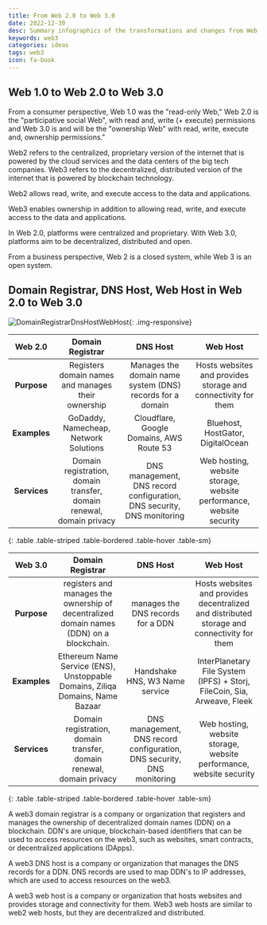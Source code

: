 ```yaml
---
title: From Web 2.0 to Web 3.0
date: 2022-12-30
desc: Summary infographics of the transformations and changes from Web 2.0 to Web 3.0
keywords: web3
categories: ideas
tags: web3
icon: fa-book
---
```


## Web 1.0 to Web 2.0 to Web 3.0

From a consumer perspective, Web 1.0 was the "read-only Web," Web 2.0 is the "participative social Web", with read and, write (+ execute) permissions and Web 3.0 is  and will be the "ownership Web" with read, write, execute  and, ownership permissions."

Web2 refers to the centralized, proprietary version of the internet that is powered by the cloud services and the data centers of the big tech companies.
Web3 refers to the decentralized, distributed version of the internet that is powered by blockchain technology.

Web2 allows read, write, and execute access to the data and applications.

Web3 enables ownership in addition to allowing read, write, and execute access to the data and applications.

In Web 2.0, platforms were centralized and proprietary. With Web 3.0, platforms aim to be decentralized, distributed and open.

From a business perspective, Web 2 is a closed system, while Web 3 is an open system.


## Domain Registrar, DNS Host, Web Host in Web 2.0 to Web 3.0

![DomainRegistrarDnsHostWebHost]({{site.img_path}}/web3/domainRegistrar-dnsHost-webHost.png){: .img-responsive}

|**Web 2.0** | **Domain Registrar**                                                 | **DNS Host**                                                           | **Web Host**                                                        |
|:------------:|:--------------------------------------------------------------------:|:----------------------------------------------------------------------:|:-------------------------------------------------------------------:|
| **Purpose**  | Registers domain names and manages their ownership                   | Manages the domain name system (DNS) records for a domain              | Hosts websites and provides storage and connectivity for them       |
| **Examples** | GoDaddy, Namecheap, Network Solutions                                | Cloudflare, Google Domains, AWS Route 53                               | Bluehost, HostGator, DigitalOcean                                   |
| **Services** | Domain registration, domain transfer, domain renewal, domain privacy | DNS management, DNS record configuration, DNS security, DNS monitoring | Web hosting, website storage, website performance, website security |
{: .table .table-striped .table-bordered .table-hover .table-sm}


| **Web 3.0**  | **Domain Registrar**                                                                     | **DNS Host**                                                           | **Web Host**                                                                                |
|:------------:|:----------------------------------------------------------------------------------------:|:----------------------------------------------------------------------:|:-------------------------------------------------------------------------------------------:|
| **Purpose**  | registers and manages the ownership of decentralized domain names (DDN) on a blockchain. | manages the DNS records for a DDN                                      | Hosts websites and provides decentralized and distributed storage and connectivity for them |
| **Examples** | Ethereum Name Service (ENS), Unstoppable Domains, Ziliqa Domains, Name Bazaar            | Handshake HNS, W3 Name service                                         | InterPlanetary File System (IPFS) + Storj, FileCoin, Sia, Arweave, Fleek                    |
| **Services** | Domain registration, domain transfer, domain renewal, domain privacy                     | DNS management, DNS record configuration, DNS security, DNS monitoring | Web hosting, website storage, website performance, website security                         |
{: .table .table-striped .table-bordered .table-hover .table-sm}

A web3 domain registrar is a company or organization that registers and manages the ownership of decentralized domain names (DDN) on a blockchain. DDN's are unique, blockchain-based identifiers that can be used to access resources on the web3, such as websites, smart contracts, or decentralized applications (DApps).

A web3 DNS host is a company or organization that manages the DNS records for a DDN. DNS records are used to map DDN's to IP addresses, which are used to access resources on the web3.

A web3 web host is a company or organization that hosts websites and provides storage and connectivity for them. Web3 web hosts are similar to web2 web hosts, but they are decentralized and distributed.